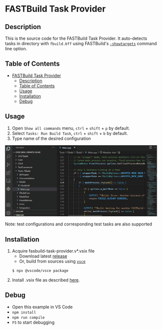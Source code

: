# FASTBuild Task Provider

## Description

This is the source code for the FASTBuild Task Provider. It auto-detects tasks in directory with `fbuild.bff` using FASTBuild's [`-showtargets`](https://www.fastbuild.org/docs/options.html#showtargets) command line option.

## Table of Contents

- [FASTBuild Task Provider](#task-explorer---view-and-run-tasks-from-visual-studio-code)
  - [Description](#description)
  - [Table of Contents](#table-of-contents)
  - [Usage](#usage)
  - [Installation](#installation)
  - [Debug](#debug)

## Usage

1. Open `Show all commands` menu, `ctrl` + `shift` + `p` by default.
2. Select `Tasks: Run Build Task`, `ctrl` + `shift` + `b` by default.
3. Type name of the desired configuration

![Demo](https://raw.githubusercontent.com/SherAndrei/fastbuild-task-provider/master/assets/presentation.gif)

Note: test configurations and corresponding test tasks are also supported

## Installation

1. Acquire fasbuild-task-provider.v*.vsix file
	* Download latest [release](https://github.com/SherAndrei/fastbuild-task-provider/releases)
	* Or, build from sources using [`vsce`](https://code.visualstudio.com/api/working-with-extensions/publishing-extension#vsce)
	```bash
	$ npx @vscode/vsce package
	```
2. Install .vsix file as described [here](https://code.visualstudio.com/docs/editor/extension-marketplace#_install-from-a-vsix).

## Debug

- Open this example in VS Code
- `npm install`
- `npm run compile`
- `F5` to start debugging
